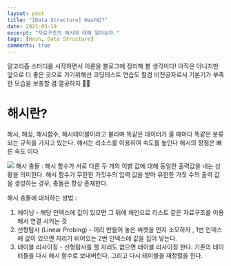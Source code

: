 ```yaml
---
layout: post
title: "[Data Structure] Hash란?"
date: 2021-03-19
excerpt: "자료구조의 해시에 대해 알아보자."
tags: [Hash, Data Structure]
comments: true
---
```


알고리즘 스터디를 시작하면서 이론을 블로그에 정리해 볼 생각이다! 
아직은 아니지만 앞으로 더 좋은 곳으로 가기위해선 코딩테스트 연습도 할겸 
비전공자로서 기본기가 부족한 모습을 보충할 겸 열공하자 🧐🤓

# 해시란?
해시, 해싱, 해시함수, 해시테이블이라고 불리며 
똑같은 데이터가 올 때마다 똑같은 분류되는 규칙을 가지고 있는다. 
해시는 리소스를 이용하여 속도를 높인다 
해시의 장점은 빠른 속도 이다

<img src="https://eunmik.github.io/bonita.blog/assets/img/210319-hash.png">
해시 충돌 : 해시 함수가 서로 다른 두 개의 이볅 값에 대해 동일한 출력값을 내는 상황을 의미한다. 
해시 함수가 무한한 가짓수의 입력 값을 받아 유한한 가짓 수의 출력 값을 생성하는 경우, 충돌은 항상 존재한다. 

해시 충돌에 대처하는 방법 : 
1. 체이닝 - 해당 인덱스에 값이 있으면 그 뒤에 체인으로 리스트 같은 자료구조를 이용해서 연결 시키는 것
2. 선형탐사 (Linear Probing) - 미리 만들어 놓은 버켓을 먼저 소모하자 , 1번 인덱스에 값이 있으면 자리가 비어있는 2번 인덱스에 값을 집어 넣는다.
3. 테이블 리사이징 - 선형탐사를 할 자리도 없으면 테이블 리사이징 한다. 기존의 데이터들을 다시 해시 함수로 보내버린다. 그리고 다시 테이블을  재정렬을 한다.